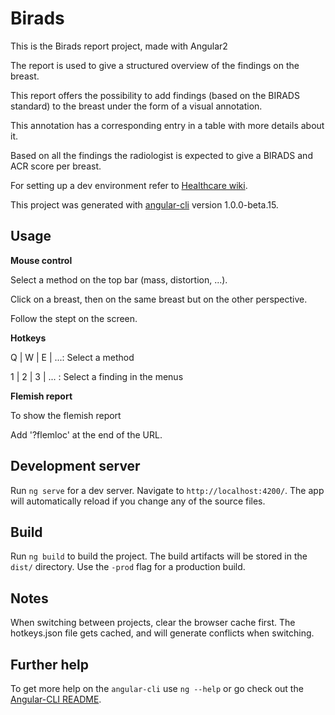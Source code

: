 # Birads

This is the Birads report project, made with Angular2

The report is used to give a structured overview of the findings on the breast.

This report offers the possibility to add findings (based on the BIRADS standard) to the breast under the form of a visual annotation.

This annotation has a corresponding entry in a table with more details about it.

Based on all the findings the radiologist is expected to give a BIRADS and ACR score per breast.

For setting up a dev environment refer to [Healthcare wiki](http://wikihealthcare.agfa.net/display/clinapps/Setting+up+Angular+2+project+with+Angular-cli).

This project was generated with [angular-cli](https://github.com/angular/angular-cli) version 1.0.0-beta.15.

## Usage
__Mouse control__

Select a method on the top bar (mass, distortion, ...).

Click on a breast, then on the same breast but on the other perspective. 

Follow the stept on the screen.

__Hotkeys__


Q | W | E | ...: Select a method

1 | 2 | 3 | ... : Select a finding in the menus

__Flemish report__

To show the flemish report

Add '?flemloc' at the end of the URL.
	

## Development server
Run `ng serve` for a dev server. Navigate to `http://localhost:4200/`. The app will automatically reload if you change any of the source files.

## Build

Run `ng build` to build the project. The build artifacts will be stored in the `dist/` directory. Use the `-prod` flag for a production build.

## Notes

When switching between projects, clear the browser cache first. The hotkeys.json file gets cached, and will generate conflicts when switching.

## Further help

To get more help on the `angular-cli` use `ng --help` or go check out the [Angular-CLI README](https://github.com/angular/angular-cli/blob/master/README.md).
